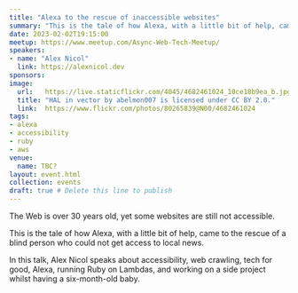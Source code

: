 ```yaml
---
title: "Alexa to the rescue of inaccessible websites"
summary: "This is the tale of how Alexa, with a little bit of help, came to the rescue of a blind person who could not get access to local news."
date: 2023-02-02T19:15:00
meetup: https://www.meetup.com/Async-Web-Tech-Meetup/
speakers:
- name: "Alex Nicol"
  link: https://alexnicol.dev
sponsors:
image:
  url:   https://live.staticflickr.com/4045/4682461024_10ce18b9ea_b.jpg
  title: "HAL in vector by abelmon007 is licensed under CC BY 2.0."
  link:  https://www.flickr.com/photos/80265839@N00/4682461024
tags:
- alexa
- accessibility
- ruby
- aws
venue:
  name: TBC?
layout: event.html
collection: events
draft: true # Delete this line to publish
---
```


The Web is over 30 years old, yet some websites are still not accessible.

This is the tale of how Alexa, with a little bit of help, came to the rescue of
a blind person who could not get access to local news.

In this talk, Alex Nicol speaks about accessibility, web crawling, tech for
good, Alexa, running Ruby on Lambdas, and working on a side project whilst
having a six-month-old baby.
